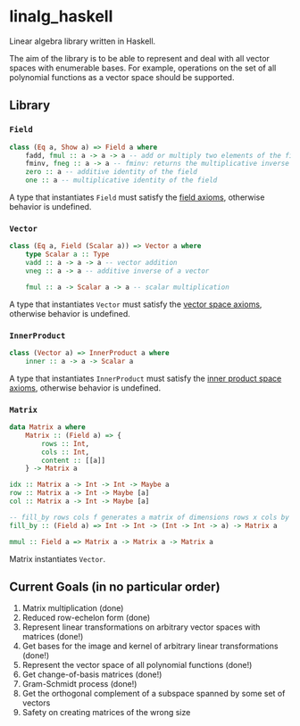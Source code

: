 # linalg_haskell

Linear algebra library written in Haskell.

The aim of the library is to be able to represent and deal with all vector spaces with enumerable bases.
For example, operations on the set of all polynomial functions as a vector space should be supported.

## Library

### `Field` 
```hs
class (Eq a, Show a) => Field a where 
    fadd, fmul :: a -> a -> a -- add or multiply two elements of the field
    fminv, fneg :: a -> a -- fminv: returns the multiplicative inverse of input, fneg: returns the additive inverse
    zero :: a -- additive identity of the field
    one :: a -- multiplicative identity of the field
```

A type that instantiates `Field` must satisfy the [field axioms](https://mathworld.wolfram.com/FieldAxioms.html), otherwise behavior is undefined.

### `Vector`
```hs
class (Eq a, Field (Scalar a)) => Vector a where
    type Scalar a :: Type
    vadd :: a -> a -> a -- vector addition
    vneg :: a -> a -- additive inverse of a vector

    fmul :: a -> Scalar a -> a -- scalar multiplication
```

A type that instantiates `Vector` must satisfy the [vector space axioms](https://math.colorado.edu/~jonathan.wise/teaching/math3135-spring-2017/exp01.pdf), otherwise behavior is undefined.

### `InnerProduct`
```hs
class (Vector a) => InnerProduct a where
    inner :: a -> a -> Scalar a 
```

A type that instantiates `InnerProduct` must satisfy the [inner product space axioms](https://www.math.ucdavis.edu/~anne/WQ2007/mat67-Lj-Inner_Product_Spaces.pdf), otherwise behavior is undefined.

### `Matrix`
```hs
data Matrix a where
    Matrix :: (Field a) => {
        rows :: Int,
        cols :: Int,
        content :: [[a]]
    } -> Matrix a

idx :: Matrix a -> Int -> Int -> Maybe a
row :: Matrix a -> Int -> Maybe [a]
col :: Matrix a -> Int -> Maybe [a]

-- fill_by rows cols f generates a matrix of dimensions rows x cols by calling f with indices i,j for each spot in the matrix, with i <- 1..<rows and j <- 1..<cols
fill_by :: (Field a) => Int -> Int -> (Int -> Int -> a) -> Matrix a

mmul :: Field a => Matrix a -> Matrix a -> Matrix a
```

Matrix instantiates `Vector`.

## Current Goals (in no particular order)

1. Matrix multiplication (done)
2. Reduced row-echelon form (done)
3. Represent linear transformations on arbitrary vector spaces with matrices (done!)
4. Get bases for the image and kernel of arbitrary linear transformations (done!)
5. Represent the vector space of all polynomial functions (done!)
6. Get change-of-basis matrices (done!)
7. Gram-Schmidt process (done!)
8. Get the orthogonal complement of a subspace spanned by some set of vectors
9. Safety on creating matrices of the wrong size
